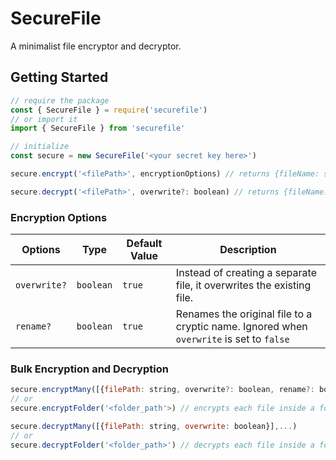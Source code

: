# SecureFile
A minimalist file encryptor and decryptor.

## Getting Started
```js
// require the package
const { SecureFile } = require('securefile')
// or import it
import { SecureFile } from 'securefile'

// initialize
const secure = new SecureFile('<your secret key here>')

secure.encrypt('<filePath>', encryptionOptions) // returns {fileName: string, filePath: string}

secure.decrypt('<filePath>', overwrite?: boolean) // returns {fileName: string, filePath: string}
```

### Encryption Options
| Options | Type | Default Value | Description |
|---------|------|---------------|-------------|
| `overwrite?` | `boolean` | `true` | Instead of creating a separate file, it overwrites the existing file. |
| `rename?` | `boolean` | `true` | Renames the original file to a cryptic name. Ignored when `overwrite` is set to `false` |

### Bulk Encryption and Decryption
```js
secure.encryptMany([{filePath: string, overwrite?: boolean, rename?: boolean},...])
// or
secure.encryptFolder('<folder_path'>) // encrypts each file inside a folder

secure.decryptMany([{filePath: string, overwrite: boolean}],...)
// or
secure.decryptFolder('<folder_path>') // decrypts each file inside a folder
```